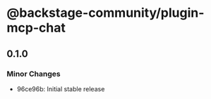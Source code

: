 # @backstage-community/plugin-mcp-chat

## 0.1.0

### Minor Changes

- 96ce96b: Initial stable release
